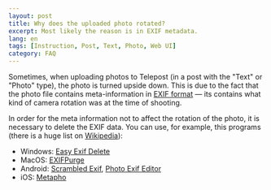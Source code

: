 ```yaml
---
layout: post
title: Why does the uploaded photo rotated?
excerpt: Most likely the reason is in EXIF metadata.
lang: en
tags: [Instruction, Post, Text, Photo, Web UI]
category: FAQ
---
```


Sometimes, when uploading photos to Telepost (in a post with the "Text" or "Photo" type), the photo is turned upside down. This is due to the fact that the photo file contains meta-information in [EXIF format](https://en.wikipedia.org/wiki/Exif) — its contains what kind of camera rotation was at the time of shooting.

In order for the meta information not to affect the rotation of the photo, it is necessary to delete the EXIF data. You can use, for example, this programs (there is a huge list on [Wikipedia](https://en.wikipedia.org/wiki/Comparison_of_digital_image_metadata_editors)):

* Windows: [Easy Exif Delete](http://www.easyexifdelete.com/)
* MacOS: [EXIFPurge](https://apps.apple.com/ru/app/exifpurge/id784466108?mt=12)
* Android: [Scrambled Exif](https://play.google.com/store/apps/details?id=com.jarsilio.android.scrambledeggsif), [Photo Exif Editor](https://play.google.com/store/apps/details?id=net.xnano.android.photoexifeditor)
* iOS: [Metapho](https://apps.apple.com/ru/app/metapho/id914457352)
